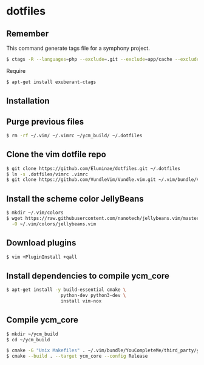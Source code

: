 # dotfiles

Remember
------------

This command generate tags file for a symphony project.

``` sh
$ ctags -R --languages=php --exclude=.git --exclude=app/cache --exclude=composer.phar --exclude='*Test.php' .
```

Require
``` sh
$ apt-get install exuberant-ctags
```

Installation
------------

Purge previous files
--------------------

``` sh
$ rm -rf ~/.vim/ ~/.vimrc ~/ycm_build/ ~/.dotfiles
```

Clone the vim dotfile repo
--------------------------

``` sh
$ git clone https://github.com/Eluminae/dotfiles.git ~/.dotfiles
$ ln -s .dotfiles/vimrc .vimrc
$ git clone https://github.com/VundleVim/Vundle.vim.git ~/.vim/bundle/Vundle.vim
```

Install the scheme color JellyBeans
-----------------------------------

``` sh
$ mkdir ~/.vim/colors
$ wget https://raw.githubusercontent.com/nanotech/jellybeans.vim/master/colors/jellybeans.vim \
  -O ~/.vim/colors/jellybeans.vim
```

Download plugins
----------------
``` sh
$ vim +PluginInstall +qall
```

Install dependencies to compile ycm_core
----------------------------------------

``` sh
$ apt-get install -y build-essential cmake \
                    python-dev python3-dev \
                    install vim-nox
```

Compile ycm_core
----------------

``` sh
$ mkdir ~/ycm_build
$ cd ~/ycm_build

$ cmake -G "Unix Makefiles" . ~/.vim/bundle/YouCompleteMe/third_party/ycmd/cpp
$ cmake --build . --target ycm_core --config Release
```
